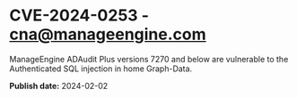 # CVE-2024-0253 - cna@manageengine.com

ManageEngine ADAudit Plus versions 7270 and below are vulnerable to the Authenticated SQL injection in home Graph-Data.

**Publish date:** 2024-02-02
